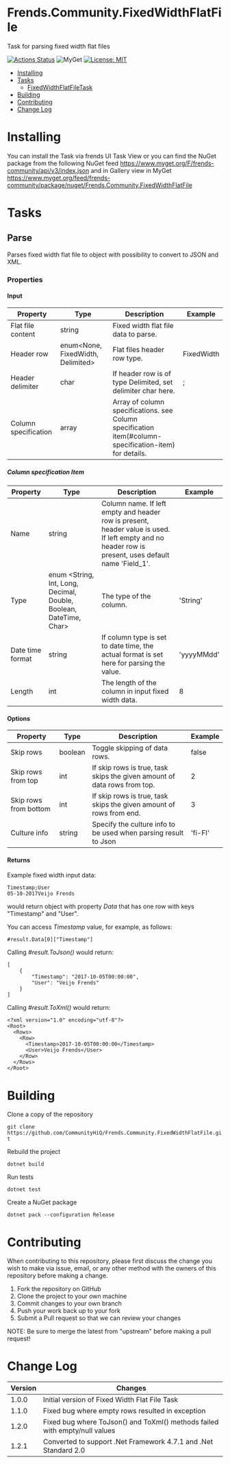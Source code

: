 # Frends.Community.FixedWidthFlatFile

Task for parsing fixed width flat files

[![Actions Status](https://github.com/CommunityHiQ/Frends.Community.FixedWidthFlatFile/workflows/PackAndPushAfterMerge/badge.svg)](https://github.com/CommunityHiQ/Frends.Community.FixedWidthFlatFile/actions) ![MyGet](https://img.shields.io/myget/frends-community/v/Frends.Community.FixedWidthFlatFile) [![License: MIT](https://img.shields.io/badge/License-MIT-yellow.svg)](https://opensource.org/licenses/MIT) 

- [Installing](#installing)
- [Tasks](#tasks)
     - [FixedWidthFlatFileTask](#FixedWidthFlatFileTask)
- [Building](#building)
- [Contributing](#contributing)
- [Change Log](#change-log)

# Installing

You can install the Task via frends UI Task View or you can find the NuGet package from the following NuGet feed
https://www.myget.org/F/frends-community/api/v3/index.json and in Gallery view in MyGet https://www.myget.org/feed/frends-community/package/nuget/Frends.Community.FixedWidthFlatFile

# Tasks

## Parse

Parses fixed width flat file to object with possibility to convert to JSON and XML.

### Properties

#### Input

| Property    | Type       | Description     | Example |
| ------------| -----------| --------------- | ------- |
| Flat file content | string | Fixed width flat file data to parse. | |
| Header row | enum<None, FixedWidth, Delimited> | Flat files header row type. | FixedWidth |
| Header delimiter | char | If header row is of type Delimited, set delimiter char here. | ; |
| Column specification | array | Array of column specifications. see Column specification item(#column-specification-item) for details. | |

##### Column specification Item

| Property    | Type       | Description     | Example |
| ------------| -----------| --------------- | ------- |
| Name | string | Column name. If left empty and header row is present, header value is used. If left empty and no header row is present, uses default name 'Field_1'. | |
| Type | enum <String, Int, Long, Decimal, Double, Boolean, DateTime, Char> | The type of the column. | 'String' |
| Date time format | string | If column type is set to date time, the actual format is set here for parsing the value. | 'yyyyMMdd' |
| Length | int | The length of the column in input fixed width data. | 8 |

#### Options

| Property    | Type       | Description     | Example |
| ------------| -----------| --------------- | ------- |
| Skip rows | boolean | Toggle skipping of data rows. | false |
| Skip rows from top | int | If skip rows is true, task skips the given amount of data rows from top. | 2 |
| Skip rows from bottom | int | If skip rows is true, task skips the given amount of rows from end. | 3 |
| Culture info | string | Specify the culture info to be used when parsing result to Json | 'fi-FI' |

#### Returns

Example fixed width input data:

```
Timestamp;User
05-10-2017Veijo Frends    
```

would return object with property *Data* that has one row with keys "Timestamp" and "User".

You can access *Timestamp* value, for example, as follows:

```
#result.Data[0]["Timestamp"]
```


Calling *#result.ToJson()* would return:
```
[
	{
		"Timestamp": "2017-10-05T00:00:00",
		"User": "Veijo Frends"
	}
]
```

Calling *#result.ToXml()* would return:
```
<?xml version="1.0" encoding="utf-8"?>
<Root>
  <Rows>
    <Row>
      <Timestamp>2017-10-05T00:00:00</Timestamp>
      <User>Veijo Frends</User>
    </Row>
  </Rows>
</Root>
```

# Building

Clone a copy of the repository

`git clone https://github.com/CommunityHiQ/Frends.Community.FixedWidthFlatFile.git`

Rebuild the project

`dotnet build`

Run tests

`dotnet test`

Create a NuGet package

`dotnet pack --configuration Release`

# Contributing
When contributing to this repository, please first discuss the change you wish to make via issue, email, or any other method with the owners of this repository before making a change.

1. Fork the repository on GitHub
2. Clone the project to your own machine
3. Commit changes to your own branch
4. Push your work back up to your fork
5. Submit a Pull request so that we can review your changes

NOTE: Be sure to merge the latest from "upstream" before making a pull request!

# Change Log

| Version | Changes |
| ----- | ----- |
| 1.0.0 | Initial version of Fixed Width Flat File Task |
| 1.1.0 | Fixed bug where empty rows resulted in exception |
| 1.2.0 | Fixed bug where ToJson() and ToXml() methods failed with empty/null values |
| 1.2.1 | Converted to support .Net Framework 4.7.1 and .Net Standard 2.0 |